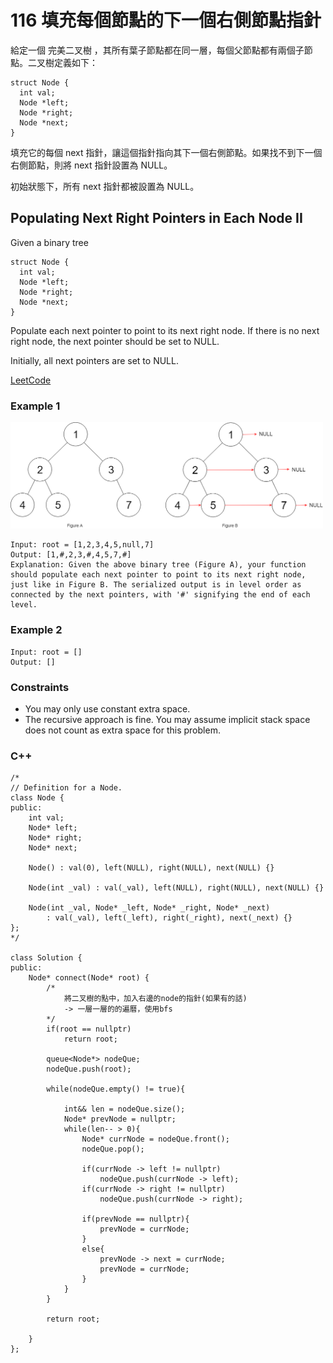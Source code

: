 # 116 填充每個節點的下一個右側節點指針

給定一個 完美二叉樹 ，其所有葉子節點都在同一層，每個父節點都有兩個子節點。二叉樹定義如下：

```
struct Node { 
  int val;
  Node *left;
  Node *right;
  Node *next;
}
```

填充它的每個 next 指針，讓這個指針指向其下一個右側節點。如果找不到下一個右側節點，則將 next 指針設置為 NULL。

初始狀態下，所有 next 指針都被設置為 NULL。

## Populating Next Right Pointers in Each Node II

Given a binary tree
```
struct Node { 
  int val;
  Node *left;
  Node *right;
  Node *next;
}
```
Populate each next pointer to point to its next right node. If there is no next right node, the next pointer should be set to NULL.

Initially, all next pointers are set to NULL.

[LeetCode](https://leetcode.cn/problems/populating-next-right-pointers-in-each-node-ii/)

### Example 1

<img src="img/117.png" width = "500"/>

```
Input: root = [1,2,3,4,5,null,7]
Output: [1,#,2,3,#,4,5,7,#]
Explanation: Given the above binary tree (Figure A), your function should populate each next pointer to point to its next right node, just like in Figure B. The serialized output is in level order as connected by the next pointers, with '#' signifying the end of each level.
```

### Example 2

```
Input: root = []
Output: []
``` 

### Constraints

* You may only use constant extra space.
* The recursive approach is fine. You may assume implicit stack space does not count as extra space for this problem.


### C++ 

```
/*
// Definition for a Node.
class Node {
public:
    int val;
    Node* left;
    Node* right;
    Node* next;

    Node() : val(0), left(NULL), right(NULL), next(NULL) {}

    Node(int _val) : val(_val), left(NULL), right(NULL), next(NULL) {}

    Node(int _val, Node* _left, Node* _right, Node* _next)
        : val(_val), left(_left), right(_right), next(_next) {}
};
*/

class Solution {
public:
    Node* connect(Node* root) {
        /*  
            將二叉樹的點中，加入右邊的node的指針(如果有的話)            
            -> 一層一層的的遍曆，使用bfs
        */
        if(root == nullptr)
            return root;

        queue<Node*> nodeQue;
        nodeQue.push(root);

        while(nodeQue.empty() != true){

            int&& len = nodeQue.size();
            Node* prevNode = nullptr;
            while(len-- > 0){
                Node* currNode = nodeQue.front();
                nodeQue.pop();

                if(currNode -> left != nullptr)
                    nodeQue.push(currNode -> left);
                if(currNode -> right != nullptr)
                    nodeQue.push(currNode -> right);

                if(prevNode == nullptr){
                    prevNode = currNode;
                }
                else{                
                    prevNode -> next = currNode;
                    prevNode = currNode;
                }
            }
        }

        return root;
        
    }
};
```
